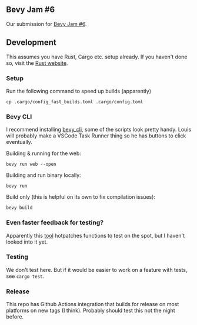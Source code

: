 ## Bevy Jam #6
Our submission for [Bevy Jam #6](https://itch.io/jam/bevy-jam-6).

## Development
This assumes you have Rust, Cargo etc. setup already. If you haven't done so, visit the [Rust website](https://www.rust-lang.org/tools/install).

### Setup
Run the following command to speed up builds (apparently)
```
cp .cargo/config_fast_builds.toml .cargo/config.toml
```

### Bevy CLI
I recommend installing [bevy_cli](https://github.com/TheBevyFlock/bevy_cli), some of the scripts look pretty handy.
Louis will probably make a VSCode Task Runner thing so he has buttons to click eventually.

Building & running for the web:
```
bevy run web --open
```

Building and run binary locally:
```
bevy run
```

Build only (this is helpful on its own to fix compilation issues):
```
bevy build
```

### Even faster feedback for testing?
Apparently this [tool](https://github.com/TheBevyFlock/bevy_simple_subsecond_system) hotpatches functions to test on the
spot, but I haven't looked into it yet.

### Testing
We don't test here. But if it would be easier to work on a feature with tests, see `cargo test`.

### Release
This repo has Github Actions integration that builds for release on most platforms on new tags (I think). Probably
should test this not the night before.
